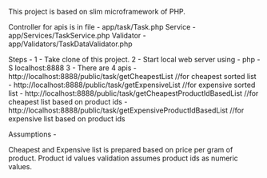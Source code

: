 This project is based on slim microframework of PHP.

Controller for apis is in file -  app/task/Task.php
Service - app/Services/TaskService.php
Validator - app/Validators/TaskDataValidator.php


Steps - 
1 - Take clone of this project.
2 - Start local web server using - php -S localhost:8888 
3 - There are 4 apis 
	- http://localhost:8888/public/task/getCheapestList      //for cheapest sorted list
	- http://localhost:8888/public/task/getExpensiveList     //for expensive sorted list
	- http://localhost:8888/public/task/getCheapestProductIdBasedList   //for cheapest list based on product ids
	- http://localhost:8888/public/task/getExpensiveProductIdBasedList  //for expensive list based on product ids


Assumptions - 

Cheapest and Expensive list is prepared based on price per gram of product.
Product id values validation assumes product ids as numeric values.


